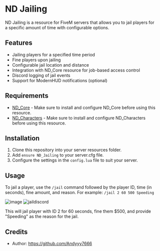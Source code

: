 # ND Jailing

ND Jailing is a resource for FiveM servers that allows you to jail players for a specific amount of time with configurable options.

## Features

- Jailing players for a specified time period
- Fine players upon jailing
- Configurable jail location and distance
- Integration with ND_Core resource for job-based access control
- Discord logging of jail events
- Support for ModernHUD notifications (optional)

## Requirements

- [ND_Core](https://github.com/ND-Framework/ND_Core) - Make sure to install and configure ND_Core before using this resource.
- [ND_Characters](https://github.com/ND-Framework/ND_Characters) - Make sure to install and configure ND_Characters before using this resource.

## Installation

1. Clone this repository into your server resources folder.
2. Add `ensure ND_Jailing` to your server.cfg file.
3. Configure the settings in the `config.lua` file to suit your server.

## Usage

To jail a player, use the `/jail` command followed by the player ID, time (in seconds), fine amount, and reason. For example:
`/jail 2 60 500 Speeding`


![image](https://github.com/TheStoicBear/ND_Jailing/assets/112611821/d5704180-94b2-4f68-ae42-b1deba58ef75)
![jaildiscord](https://github.com/TheStoicBear/ND_Jailing/assets/112611821/608ad6b5-493b-459a-aabf-24ae9e004eb0)


This will jail player with ID 2 for 60 seconds, fine them $500, and provide "Speeding" as the reason for the jail.

## Credits

- Author: https://github.com/Andyyy7666
